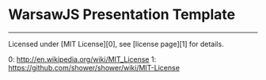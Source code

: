 # WarsawJS Presentation Template

---
Licensed under [MIT License][0], see [license page][1] for details.


0: http://en.wikipedia.org/wiki/MIT_License
1: https://github.com/shower/shower/wiki/MIT-License
